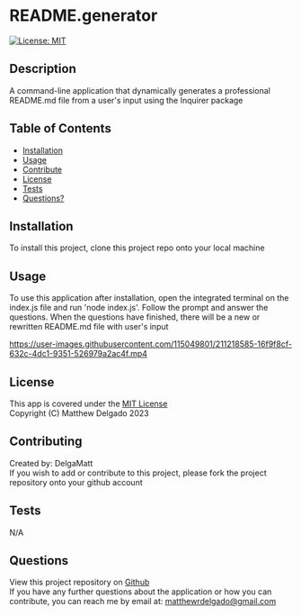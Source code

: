 # README.generator
  [![License: MIT](https://img.shields.io/badge/License-MIT-yellow.svg)](https://opensource.org/licenses/MIT)
  ## Description
  A command-line application that dynamically generates a professional README.md file from a user's input using the Inquirer package
  ## Table of Contents
  - [Installation](#installation)
  - [Usage](#usage)
  - [Contribute](#contributing)
  - [License](#license)
  - [Tests](#tests)
  - [Questions?](#questions)
  ## Installation
  To install this project, clone this project repo onto your local machine
  ## Usage
  To use this application after installation, open the integrated terminal on the index.js file and run 'node index.js'. Follow the prompt and answer the questions. When the questions have finished, there will be a new or rewritten README.md file with user's input

  https://user-images.githubusercontent.com/115049801/211218585-16f9f8cf-632c-4dc1-9351-526979a2ac4f.mp4

  ## License
  This app is covered under the [MIT License](https://opensource.org/licenses/MIT)<br>
  Copyright (C) Matthew Delgado 2023
  ## Contributing
  Created by:
  DelgaMatt
  <br>
  If you wish to add or contribute to this project, please fork the project repository onto your github account

  ## Tests
  N/A

  ## Questions
  View this project repository on [Github](https://github.com/DelgaMatt)<br>
  If you have any further questions about the application or how you can contribute, you can reach me by email at: matthewrdelgado@gmail.com